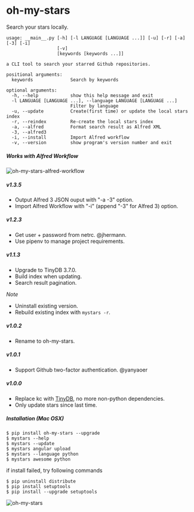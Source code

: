 # oh-my-stars

Search your stars locally.

```
usage: __main__.py [-h] [-l LANGUAGE [LANGUAGE ...]] [-u] [-r] [-a] [-3] [-i]
                   [-v]
                   [keywords [keywords ...]]

a CLI tool to search your starred Github repositories.

positional arguments:
  keywords              Search by keywords

optional arguments:
  -h, --help            show this help message and exit
  -l LANGUAGE [LANGUAGE ...], --language LANGUAGE [LANGUAGE ...]
                        Filter by language
  -u, --update          Create(first time) or update the local stars index
  -r, --reindex         Re-create the local stars index
  -a, --alfred          Format search result as Alfred XML
  -3, --alfred3
  -i, --install         Import Alfred workflow
  -v, --version         show program's version number and exit
```

##### Works with Alfred Workflow

![oh-my-stars-alfred-workflow](https://raw.github.com/wolfg1969/my-stars-pilot/master/oh-my-stars-alfred-workflow.png)

##### v1.3.5
- Output Alfred 3 JSON ouput with "-a -3" option.
- Import Alfred Workflow with "-i" (append "-3" for Alfred 3) option.

##### v1.2.3
- Get user + password from netrc. @jhermann.
- Use pipenv to manage project requirements.

##### v1.1.3
- Upgrade to TinyDB 3.7.0.
- Build index when updating.
- Search result pagination.

*Note*
- Uninstall existing version.
- Rebuild existing index with `mystars -r`.

##### v1.0.2
- Rename to oh-my-stars.

##### v1.0.1
- Support Github two-factor authentication. @yanyaoer

##### v1.0.0

- Replace kc with [TinyDB](https://github.com/msiemens/tinydb), no more non-python dependencies.
- Only update stars since last time.

##### Installation (Mac OSX)
```
$ pip install oh-my-stars --upgrade
$ mystars --help
$ mystars --update
$ mystars angular upload
$ mystars --language python
$ mystars awesome python
``` 

if install failed, try following commands
```
$ pip uninstall distribute
$ pip install setuptools
$ pip install --upgrade setuptools
```

![oh-my-stars](https://raw.github.com/wolfg1969/my-stars-pilot/master/oh-my-stars.png)
